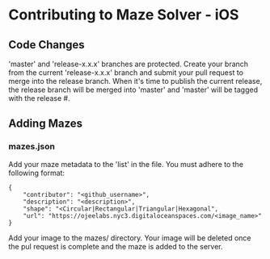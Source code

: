 # Contributing to Maze Solver - iOS

## Code Changes
'master' and 'release-x.x.x' branches are protected. Create your branch from the current 'release-x.x.x' branch and submit your pull request to merge into the release branch.  When it's time to publish the current release, the release branch will be merged into 'master' and 'master' will be tagged with the release #.

## Adding Mazes
### mazes.json
Add your maze metadata to the 'list' in the file.
You must adhere to the following format:
```
{
    "contributor": "<github_username>",
    "description": "<description>",
    "shape": "<Circular|Rectangular|Triangular|Hexagonal",
    "url": "https://ojeelabs.nyc3.digitaloceanspaces.com/<image_name>"
}
```
Add your image to the mazes/ directory.  Your image will be deleted once the pul request is complete and the maze is added to the server.
